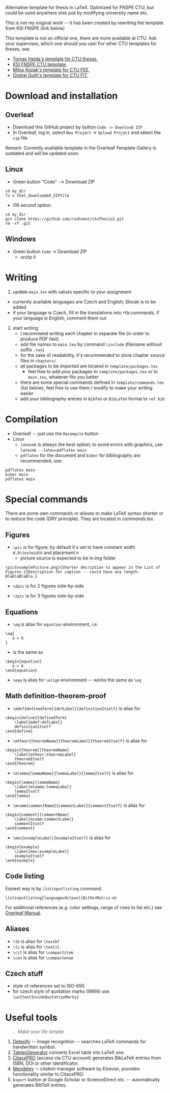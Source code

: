 Alternative template for thesis in LaTeX. Optimized for FNSPE CTU, but could be used anywhere else just by modifying university name etc.

This is not my original work -- it has been created by rewriting the template from KSI FNSPE (link below)

This template is not an official one, there are more available at CTU. Ask your supervisor, which one should you use! For other CTU templates for theses, see
- [Tomas Hejda's template for CTU theses](https://github.com/tohecz/ctuthesis), 
- [KSI FNSPE CTU template](https://ksi.fjfi.cvut.cz/sablona-zaverecne-prace), 
- [Milos Kozak's template for CTU FEE](https://www.overleaf.com/latex/templates/sablona-pro-psani-disertacni-prace-na-cvut-fel/ptpvbxhsjdmg), 
- [Ondrej Guth's template for CTU FIT](https://www.overleaf.com/latex/templates/fit-ctu-dissertation-template/bjrwpqfztbjf). 


# Download and installation

## Overleaf
- Download this GitHub project by button `Code -> Download ZIP`
- In Overleaf, log in, select `New Project` -> `Upload Project` and select the `zip` file

Remark: Currently available template in the Overleaf Template Gallery is outdated and will be updated soon.

## Linux
- Green button "Code" --> Download ZIP

```
cd my_dir
7z x that_downloaded_ZIPfile
```

- OR second option: 

```
cd my_dir
git clone https://github.com/rzehumat/ctuThesis2.git
rm -rf .git
```

## Windows
- Green button `Code` -> Download ZIP
    - unzip it

 
# Writing

1. update `main.tex` with values specific to your assignment
  - currently available languages are Czech and English; Slovak is to be added
  - if your language is Czech, fill in the translations into `*EN` commands, if your language is English, comment them out
2. start writing
    - I recommend writing each chapter in separate file (in order to produce PDF fast)
    - add file names to `main.tex` by command `\include` (filename without suffix `.tex`)
    - for the sake of readability, it's recommended to store chapter source files in `chapters/`
    - all packages to be imported are located in `template/packages.tex`
        - feel free to add your packages to `template/packages.tex` or to `main.tex`, whatever fits you better
    - there are some special commands defined in `template/commands.tex` (list below), feel free to use them / modify to make your writing easier
    - add your bibliography entries in `BibTeX` or `BibLaTeX` format to `ref.bib`

# Compilation
- Overleaf -- just use the `Recompile` button
- Linux 
    - `latexmk` is always the best option; to avoid errors with graphics, use `latexmk --latex=pdflatex main`
    - `pdflatex` for the document and `biber` for bibliography are recommended, use:
```
pdflatex main
biber main
pdflatex main
```

# Special commands
There are some own commands or aliases to make LaTeX syntax shorter or to reduce the code (DRY principle). They are located in _commands.tex_.

## Figures
- `\pic` is for figure; by default it's set to have constant width `0.8\textwidth` and placement `H`
    - picture source is expected to be in _img_ folder
```
\pic{examplePicture.png}{Shorter decription to appear in the List of Figures.}{Description for caption -- could have any length. BlaBlaBlaBla.}
```
- `\dpic` is for 2 figures side-by-side

- `\tpic` is for 3 figures side-by-side

## Equations
- `\eq` is alias for `equation` environment, i.e.

```
\eq{
   a = b
}
```

- is the same as

```
\begin{equation}
   a = b
\end{equation}
```

- `\eqa` is alias for `\align` environment -- works the same as `\eq`

## Math definition-theorem-proof
- `\mdef{definedTerm}{defLabel}{definitionItself}` is alias for 

```
\begin{define}[definedTerm]
	\label{mdef:defLabel}
	definitionItself
\end{define}
```

- `\mtheor{theoremName}{theoremLabel}{theoremItself}` is alias for 

```
\begin{theorem}[theoremName]
	\label{mtheor:theoremLabel}
	theoremItself
\end{theorem}
```

- `\mlemma{lemmaName}{lemmaLabel}{lemmaItself}` is alias for 

```
\begin{lemma}[lemmaName]
	\label{mlemma:lemmaLabel}
	lemmaItself
\end{lemma}
```

- `\mcomm{commentName}{commentLabel}{commentItself}` is alias for 

```
\begin{comment}[commentName]
	\label{mcomm:commentLabel}
	commentItself
\end{comment}
```

- `\mex{exampleLabel}{exampleItself}` is alias for 

```
\begin{example}
	\label{mex:exampleLabel}
	exampleItself
\end{example}
```

## Code listing
Easiest way is by `\lstinputlisting` command.

```
\lstinputlisting[language=Octave]{BitXorMatrix.m}
```

For additional references (e.g. color settings, range of rows to list etc.) see [Overleaf Manual](https://www.overleaf.com/learn/latex/code_listing). 

## Aliases
- `\tb` is alias for `\textbf`
- `\ti` is alias for `\textit`
- `\cit` is alias for `\compactitem`
- `\cen` is alias for `\compactenum`

## Czech stuff
- style of references set to ISO-690
- for czech style of quotation marks (9966) use `\uv{textInsideQuotationMarks}`
 

# Useful tools
> Make your life simpler
1. [Detexify](https://detexify.kirelabs.org/classify.html) -- image recognition -- searches LaTeX commands for handwritten symbol.
2. [TablesGenerator](https://www.tablesgenerator.com/) converts Excel table into LaTeX one.
3. [CitacePRO](https://www.citacepro.com/) (access via CTU account) generates BibLaTeX entries from ISBN, DOI or other identificator.
4. [Mendeley](https://www.mendeley.com) -- citation manager software by Elsevier, provides functionality similar to CitacePRO.
5. `Export` button at Google Scholar or ScienceDirect etc. -- automatically generates BibTeX entries.

